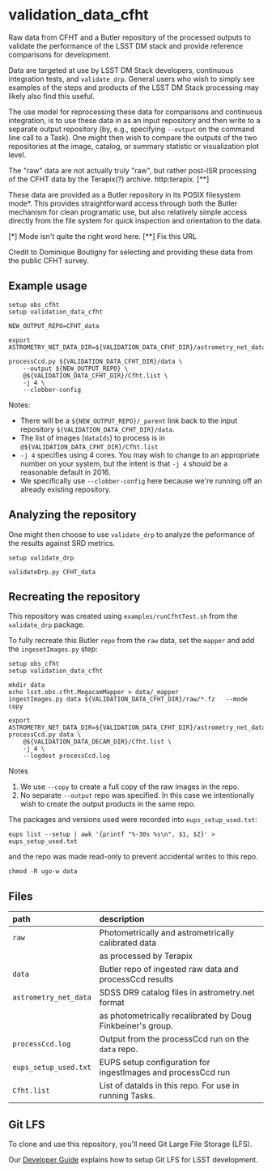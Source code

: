 validation_data_cfht
====================

Raw data from CFHT and a Butler repository of the processed outputs to validate the performance of the LSST DM stack and provide reference comparisons for development.

Data are targeted at use by LSST DM Stack developers, continuous integration tests, and `validate_drp`.  General users who wish to simply see examples of the steps and products of the LSST DM Stack processing may likely also find this useful.

The use model for reprocessing these data for comparisons and continuous integration, is to use these data in as an input repository and then write to a separate output repository (by, e.g.,  specifying `--output` on the command line call to a Task).  One might then wish to compare the outputs of the two repositories at the image, catalog, or summary statistic or visualization plot level.

The "raw" data are not actually truly "raw", but rather post-ISR processing of the CFHT data by the Terapix(?) archive.
http:terapix. [**]

These data are provided as a Butler repository in its POSIX filesystem mode*.  This provides straightforward access through both the Butler mechanism for clean programatic use, but also relatively simple access directly from the file system for quick inspection and orientation to the data.

[*] Mode isn't quite the right word here.
[**] Fix this URL

Credit to Dominique Boutigny for selecting and providing these data from the public CFHT survey.

Example usage
-------------

```
setup obs_cfht
setup validation_data_cfht

NEW_OUTPUT_REPO=CFHT_data

export ASTROMETRY_NET_DATA_DIR=${VALIDATION_DATA_CFHT_DIR}/astrometry_net_data

processCcd.py ${VALIDATION_DATA_CFHT_DIR}/data \
    --output ${NEW_OUTPUT_REPO} \
    @${VALIDATION_DATA_CFHT_DIR}/Cfht.list \
    -j 4 \
    --clobber-config 
```

Notes:
 * There will be a `${NEW_OUTPUT_REPO}/_parent` link back to the input repository `${VALIDATION_DATA_CFHT_DIR}/data`.
 * The list of images (`dataIds`) to process is in `@${VALIDATION_DATA_CFHT_DIR}/Cfht.list`
 * `-j 4` specifies using 4 cores.  You may wish to change to an appropriate number on your system, but the intent is that `-j 4` should be a reasonable default in 2016.
 * We specifically use `--clobber-config` here because we're running off an already existing repository.

Analyzing the repository
------------------------
One might then choose to use `validate_drp` to analyze the peformance of the results against SRD metrics.

```
setup validate_drp

validateDrp.py CFHT_data
```

Recreating the repository
-------------------------
This repository was created using `examples/runCfhtTest.sh` from the `validate_drp` package.

To fully recreate this Butler `repo` from the `raw` data, set the `mapper` and add the `ingesetImages.py` step:

```
setup obs_cfht
setup validation_data_cfht

mkdir data
echo lsst.obs.cfht.MegacamMapper > data/_mapper
ingestImages.py data ${VALIDATION_DATA_CFHT_DIR}/raw/*.fz   --mode copy

export ASTROMETRY_NET_DATA_DIR=${VALIDATION_DATA_CFHT_DIR}/astrometry_net_data
processCcd.py data \
    @${VALIDATION_DATA_DECAM_DIR}/Cfht.list \
    -j 4 \
    --logdest processCcd.log
```

Notes
 1. We use `--copy` to create a full copy of the raw images in the repo.
 2. No separate `--output` repo was specified.  In this case we intentionally wish to create
the output products in the same repo.

The packages and versions used were recorded into `eups_setup_used.txt`:

```
eups list --setup | awk '{printf "%-30s %s\n", $1, $2}' > eups_setup_used.txt
```

and the repo was made read-only to prevent accidental writes to this repo.

```
chmod -R ugo-w data
```

Files
-----
path                  | description
:---------------------|:-----------------------------
`raw`                 | Photometrically and astrometrically calibrated data
                      |   as processed by Terapix
`data`                | Butler repo of ingested raw data and processCcd results
`astrometry_net_data` | SDSS DR9 catalog files in astrometry.net format
                      |   as photometrically recalibrated by Doug Finkbeiner's group.
`processCcd.log`      | Output from the processCcd run on the `data` repo.
`eups_setup_used.txt` | EUPS setup configuration for ingestImages and processCcd run
`Cfht.list`           | List of dataIds in this repo.  For use in running Tasks.


Git LFS
-------

To clone and use this repository, you'll need Git Large File Storage (LFS).

Our [Developer Guide](http://developer.lsst.io/en/latest/tools/git_lfs.html) explains how to setup Git LFS for LSST development.
